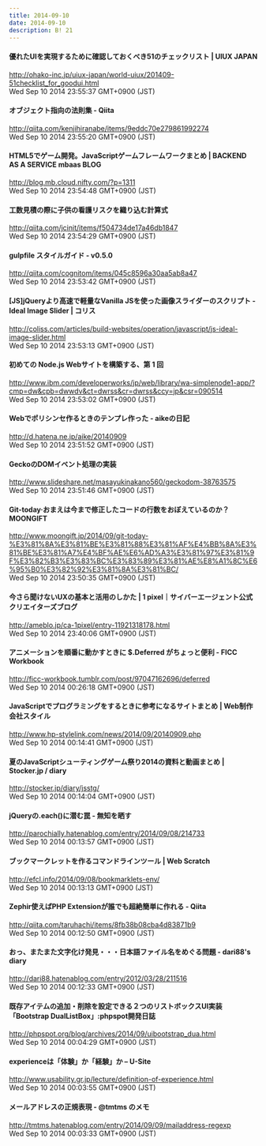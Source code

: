 ```yaml
---
title: 2014-09-10
date: 2014-09-10
description: B! 21
---
```


#### 優れたUIを実現するために確認しておくべき51のチェックリスト | UIUX JAPAN
http://ohako-inc.jp/uiux-japan/world-uiux/201409-51checklist_for_goodui.html<br>
Wed Sep 10 2014 23:55:37 GMT+0900 (JST)<br>


#### オブジェクト指向の法則集 - Qiita
http://qiita.com/kenjihiranabe/items/9eddc70e279861992274<br>
Wed Sep 10 2014 23:55:20 GMT+0900 (JST)<br>


#### HTML5でゲーム開発。JavaScriptゲームフレームワークまとめ | BACKEND AS A SERVICE mbaas BLOG
http://blog.mb.cloud.nifty.com/?p=1311<br>
Wed Sep 10 2014 23:54:48 GMT+0900 (JST)<br>


#### 工数見積の際に子供の看護リスクを織り込む計算式
http://qiita.com/jcinit/items/f504734de17a46db1847<br>
Wed Sep 10 2014 23:54:29 GMT+0900 (JST)<br>


#### gulpfile スタイルガイド - v0.5.0
http://qiita.com/cognitom/items/045c8596a30aa5ab8a47<br>
Wed Sep 10 2014 23:53:42 GMT+0900 (JST)<br>


####   [JS]jQueryより高速で軽量なVanilla JSを使った画像スライダーのスクリプト -Ideal Image Slider | コリス
http://coliss.com/articles/build-websites/operation/javascript/js-ideal-image-slider.html<br>
Wed Sep 10 2014 23:53:13 GMT+0900 (JST)<br>


#### 初めての Node.js Webサイトを構築する、第 1 回
http://www.ibm.com/developerworks/jp/web/library/wa-simplenode1-app/?cmp=dw&cpb=dwwdv&ct=dwrss&cr=dwrss&ccy=jp&csr=090514<br>
Wed Sep 10 2014 23:53:02 GMT+0900 (JST)<br>


#### Webでポリシンセ作るときのテンプレ作った - aikeの日記
http://d.hatena.ne.jp/aike/20140909<br>
Wed Sep 10 2014 23:51:52 GMT+0900 (JST)<br>


#### GeckoのDOMイベント処理の実装
http://www.slideshare.net/masayukinakano560/geckodom-38763575<br>
Wed Sep 10 2014 23:51:46 GMT+0900 (JST)<br>


#### Git-today·おまえは今まで修正したコードの行数をおぼえているのか？ MOONGIFT
http://www.moongift.jp/2014/09/git-today-%E3%81%8A%E3%81%BE%E3%81%88%E3%81%AF%E4%BB%8A%E3%81%BE%E3%81%A7%E4%BF%AE%E6%AD%A3%E3%81%97%E3%81%9F%E3%82%B3%E3%83%BC%E3%83%89%E3%81%AE%E8%A1%8C%E6%95%B0%E3%82%92%E3%81%8A%E3%81%BC/<br>
Wed Sep 10 2014 23:50:35 GMT+0900 (JST)<br>


#### 今さら聞けないUXの基本と活用のしかた | 1 pixel｜サイバーエージェント公式クリエイターズブログ
http://ameblo.jp/ca-1pixel/entry-11921318178.html<br>
Wed Sep 10 2014 23:40:06 GMT+0900 (JST)<br>


#### アニメーションを順番に動かすときに $.Deferred がちょっと便利 - FICC Workbook
http://ficc-workbook.tumblr.com/post/97047162696/deferred<br>
Wed Sep 10 2014 00:26:18 GMT+0900 (JST)<br>


#### JavaScriptでプログラミングをするときに参考になるサイトまとめ | Web制作会社スタイル
http://www.hp-stylelink.com/news/2014/09/20140909.php<br>
Wed Sep 10 2014 00:14:41 GMT+0900 (JST)<br>


#### 夏のJavaScriptシューティングゲーム祭り2014の資料と動画まとめ | Stocker.jp / diary
http://stocker.jp/diary/jsstg/<br>
Wed Sep 10 2014 00:14:04 GMT+0900 (JST)<br>


#### jQueryの.each()に潜む罠 - 無知を晒す
http://parochially.hatenablog.com/entry/2014/09/08/214733<br>
Wed Sep 10 2014 00:13:57 GMT+0900 (JST)<br>


####                 ブックマークレットを作るコマンドラインツール | Web Scratch            
http://efcl.info/2014/09/08/bookmarklets-env/<br>
Wed Sep 10 2014 00:13:13 GMT+0900 (JST)<br>


#### Zephir使えばPHP Extensionが誰でも超絶簡単に作れる - Qiita
http://qiita.com/taruhachi/items/8fb38b08cba4d83871b9<br>
Wed Sep 10 2014 00:12:50 GMT+0900 (JST)<br>


#### おっ、またまた文字化け発見・・・日本語ファイル名をめぐる問題 - dari88's diary
http://dari88.hatenablog.com/entry/2012/03/28/211516<br>
Wed Sep 10 2014 00:12:33 GMT+0900 (JST)<br>


#### 既存アイテムの追加・削除を設定できる２つのリストボックスUI実装「Bootstrap DualListBox」:phpspot開発日誌
http://phpspot.org/blog/archives/2014/09/uibootstrap_dua.html<br>
Wed Sep 10 2014 00:04:29 GMT+0900 (JST)<br>


#### experienceは「体験」か「経験」か – U-Site
http://www.usability.gr.jp/lecture/definition-of-experience.html<br>
Wed Sep 10 2014 00:03:55 GMT+0900 (JST)<br>


#### メールアドレスの正規表現 - @tmtms のメモ
http://tmtms.hatenablog.com/entry/2014/09/09/mailaddress-regexp<br>
Wed Sep 10 2014 00:03:33 GMT+0900 (JST)<br>


